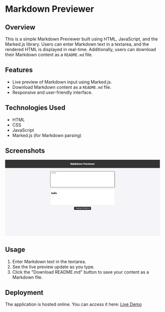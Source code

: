 # Markdown Previewer

## Overview
This is a simple Markdown Previewer built using HTML, JavaScript, and the Marked.js library. Users can enter Markdown text in a textarea, and the rendered HTML is displayed in real-time. Additionally, users can download their Markdown content as a `README.md` file.

## Features
- Live preview of Markdown input using Marked.js.
- Download Markdown content as a `README.md` file.
- Responsive and user-friendly interface.

## Technologies Used
- HTML
- CSS
- JavaScript
- Marked.js (for Markdown parsing)

## Screenshots
![Markdown Previewer Screenshot](image.png)



## Usage
1. Enter Markdown text in the textarea.
2. See the live preview update as you type.
3. Click the "Download README.md" button to save your content as a Markdown file.

## Deployment
The application is hosted online. You can access it here:
[Live Demo](https://9397karan.github.io/Markdown_Previewer/)
